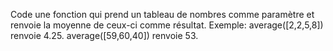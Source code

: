 Code une fonction qui prend un tableau de nombres comme paramètre et renvoie la moyenne de ceux-ci comme résultat.
Exemple:
average([2,2,5,8]) renvoie 4.25.
average([59,60,40]) renvoie 53.
